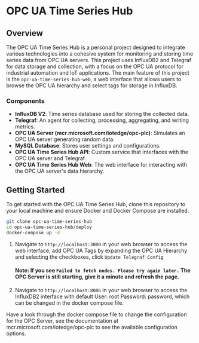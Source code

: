# OPC UA Time Series Hub

## Overview
The OPC UA Time Series Hub is a personal project designed to integrate various technologies into a cohesive
system for monitoring and storing time series data from OPC UA servers. This project uses InfluxDB2 and Telegraf
for data storage and collection, with a focus on the OPC UA protocol for industrial automation and IoT applications.
The main feature of this project is the `opc-ua-time-series-hub-web`, a web interface that allows users to browse
the OPC UA hierarchy and select tags for storage in InfluxDB.

### Components
- **InfluxDB V2**: Time series database used for storing the collected data.
- **Telegraf**: An agent for collecting, processing, aggregating, and writing metrics.
- **OPC UA Server (mcr.microsoft.com/iotedge/opc-plc)**: Simulates an OPC UA server generating random data.
- **MySQL Database**: Stores user settings and configurations.
- **OPC UA Time Series Hub API**: Custom service that interfaces with the OPC UA server and Telegraf.
- **OPC UA Time Series Hub Web**: The web interface for interacting with the OPC UA server's data hierarchy.

## Getting Started

To get started with the OPC UA Time Series Hub, clone this repository to your local machine and ensure Docker and
Docker Compose are installed.

```bash
git clone opc-ua-time-series-hub
cd opc-ua-time-series-hub/deploy
docker-compose up -d
``` 

1. Navigate to `http://localhost:3000` in your web browser to access the web interface, add OPC UA Tags by expanding
   the OPC UA Hierarchy and selecting the checkboxes, click `Update Telegraf Config`

   ####  Note: If you see `Failed to fetch nodes. Please try again later.` The OPC Server is still starting, give it a minute and refresh the page. 

2. Navigate to `http://localhost:8086` in your web browser to access the InfluxDB2 interface with
   default User: root Password: password, which can be changed in the docker compose file. 

Have a look through the docker compose file to change the configuration for the OPC Server, 
see the documentation at mcr.microsoft.com/iotedge/opc-plc to see the available configuration options.